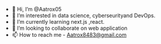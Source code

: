 - 👋 Hi, I’m @Aatrox05
- 👀 I’m interested in data science, cyberseurityand DevOps.
- 🌱 I’m currently learning next.js ,react.
- 💞️ I’m looking to collaborate on web application
- 📫 How to reach me - Aatrox8483@gmail.com

<!---
Aatrox05/Aatrox05 is a ✨ special ✨ repository because its `README.md` (this file) appears on your GitHub profile.
You can click the Preview link to take a look at your changes.
--->
